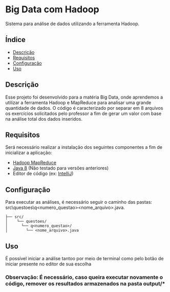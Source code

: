 # Big Data com Hadoop
Sistema para análise de dados utilizando a ferramenta Hadoop.
## Índice
- [Descrição](#descrição)
- [Requisitos](#requisitos)
- [Configuração](#configuração)
- [Uso](#uso)

## Descrição
Esse projeto foi desenvolvido para a matéria Big Data, onde aprendemos a utilizar a ferramenta Hadoop e MapReduce para analisar uma grande quantidade de dados. O código é caracterizado por separar em 8 arquivos os exercícios solicitados pelo professor a fim de gerar um valor com base na análise total dos dados inseridos. 

## Requisitos
Será necessário realizar a instalação dos seguintes componentes a fim de inicializar a aplicação:
- [Hadoop MapReduce](**https://www.php.net/downloads**)
- [Java 8](https://www.java.com/pt-BR/download/) (Não testado para versões anteriores)
- Editor de código (ex: [IntelliJ](https://www.jetbrains.com/pt-br/idea/))

## Configuração
Para executar as análises, é necessário seguir o caminho das pastas: src\questoes\q<numero_questao>\<nome_arquivo>.java.
```
├── src/
│    └── questoes/
│      └── q<numero_questao>/
│        └── <nome_arquivo>.java
```

## Uso
É possível iniciar a análise tantoo por meio de terminal como pelo botão de iniciar presente no editor de sua escolha
### Observação: É necessário, caso queira executar novamente o código, remover os resultados armazenados na pasta output/*
